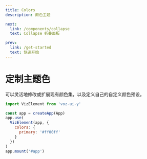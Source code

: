 ```yaml
---
title: Colors
description: 颜色主题

next:
  link: /components/collapse
  text: Collapse 折叠面板

prev:
  link: /get-started
  text: 快速开始
---
```


# 定制主题色

可以灵活地修改或扩展现有颜色集，以及定义自己的自定义颜色预设。

```js
import VizElement from 'voz-ui-y'

const app = createApp(App)
app.use(
  VizElement(app, {
    colors: {
      primary: '#ff00ff'
    }
  })
)
app.mount('#app')
```
